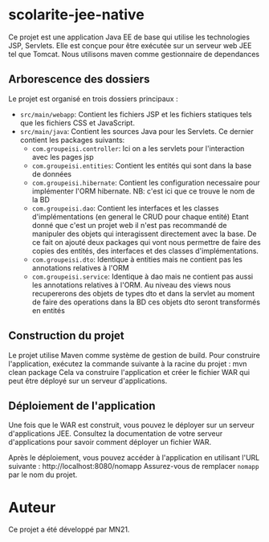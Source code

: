 # scolarite-jee-native
Ce projet est une application Java EE de base qui utilise les technologies JSP, Servlets. Elle est conçue pour être exécutée sur un serveur web JEE tel que Tomcat. Nous utilisons maven comme gestionnaire de dependances

## Arborescence des dossiers

Le projet est organisé en trois dossiers principaux :

* `src/main/webapp`: Contient les fichiers JSP et les fichiers statiques tels que les fichiers CSS et JavaScript.
* `src/main/java`: Contient les sources Java pour les Servlets.
  Ce dernier contient les packages suivants:
  - `com.groupeisi.controller`: Ici on a les servlets pour l'interaction avec les pages jsp
  - `com.groupeisi.entities`: Contient les entités qui sont dans la base de données
  - `com.groupeisi.hibernate`: Contient les configuration necessaire pour implémenter l'ORM hibernate. NB: c'est ici que ce trouve le nom de la BD
  - `com.groupeisi.dao`: Contient les interfaces et les classes d'implémentations (en general le CRUD pour chaque entité)
  Etant donné que c'est un projet web il n'est pas recommandé de manipuler des objets qui interagissent directement avec la base. De ce fait on ajouté deux packages     qui vont nous permettre de faire des copies des entités, des interfaces et des classes d'implémentations.
  - `com.groupeisi.dto`:  Identique à entities mais ne contient pas les annotations relatives à l'ORM
  - `com.groupeisi.service`: Identique à dao mais ne contient pas aussi les annotations relatives à l'ORM.
  Au niveau des views nous recupererons des objets de types dto et dans la servlet au moment de faire des operations dans la BD ces objets dto seront transformés en     entités


## Construction du projet

Le projet utilise Maven comme système de gestion de build. Pour construire l'application, exécutez la commande suivante à la racine du projet : mvn clean package
Cela va construire l'application et créer le fichier WAR qui peut être déployé sur un serveur d'applications.

## Déploiement de l'application

Une fois que le WAR est construit, vous pouvez le déployer sur un serveur d'applications JEE. Consultez la documentation de votre serveur d'applications pour savoir comment déployer un fichier WAR.

Après le déploiement, vous pouvez accéder à l'application en utilisant l'URL suivante : http://localhost:8080/nomapp
Assurez-vous de remplacer `nomapp` par le nom du projet.

# Auteur
Ce projet a été développé par MN21.
